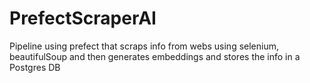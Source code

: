 # PrefectScraperAI
Pipeline using prefect that scraps info from webs using selenium, beautifulSoup and then generates embeddings and  stores the info in a Postgres DB
